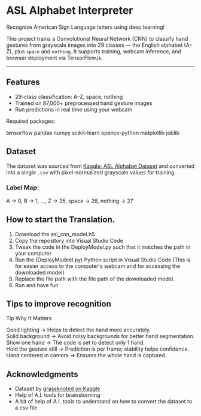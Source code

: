 
#  ASL Alphabet Interpreter  
Recognize American Sign Language letters using deep learning!

This project trains a Convolutional Neural Network (CNN) to classify hand gestures from grayscale images into 29 classes — the English alphabet (A–Z), plus `space` and `nothing`. It supports training, webcam inference, and browser deployment via TensorFlow.js.

---

##  Features

-  29-class classification: A–Z, space, nothing  
-  Trained on 87,000+ preprocessed hand gesture images  
-  Run predictions in real time using your webcam  





Required packages:

tensorflow
pandas
numpy
scikit-learn
opencv-python
matplotlib
joblib



##  Dataset

The dataset was sourced from [Kaggle: ASL Alphabet Dataset](https://www.kaggle.com/datasets/grassknoted/asl-alphabet) and converted into a single `.csv` with pixel-normalized grayscale values for training.

### Label Map:


A → 0, B → 1, ..., Z → 25, space → 26, nothing → 27

## How to start the Translation.
1. Download the asl_cnn_model.h5
2. Copy the repository into Visual Studio Code
3. Tweak the code in the DeployModel.py such that it matches the path in your computer
4. Run the (DeployModeel.py) Python script in Visual Studio Code (This is for easier access to the computer's webcam and for accessing the downloaded model)
5. Replace the file path with the file path of the downloaded model.
6. Run and have fun


## Tips to improve recognition
 Tip                          Why It Matters                                        

 Good lighting      ->     Helps to detect the hand more accurately.      
Solid background     ->    Avoid noisy backgrounds for better hand segmentation. 
Show one hand      ->       The code is set to detect only 1 hand.                
Hold the gesture still  ->  Prediction is per frame; stability helps confidence.  
Hand centered in camera  => Ensures the whole hand is captured.         




##  Acknowledgments

* Dataset by [grassknoted on Kaggle](https://www.kaggle.com/datasets/grassknoted/asl-alphabet)
* Help of A.I. tools for brainstorming
* A bit of help of A.I. tools to understand on how to convert the dataset to a csv file







